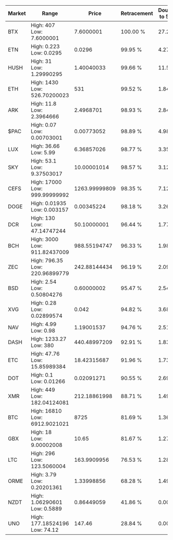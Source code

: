 | Market | Range | Price| Retracement | Doubles to 50% |
| --- | --- | --- | --- | --- |
| BTX | High: 407<br />Low: 7.6000001 | 7.6000001 | 100.00 % | 27.28 |
| ETN | High: 0.223<br />Low: 0.0295 | 0.0296 | 99.95 % | 4.27 |
| HUSH | High: 31<br />Low: 1.29990295 | 1.40040033 | 99.66 % | 11.53 |
| ETH | High: 1430<br />Low: 526.70200023 | 531 | 99.52 % | 1.84 |
| ARK | High: 11.8<br />Low: 2.3964666 | 2.4968701 | 98.93 % | 2.84 |
| $PAC | High: 0.07<br />Low: 0.00703001 | 0.00773052 | 98.89 % | 4.98 |
| LUX | High: 36.66<br />Low: 5.99 | 6.36857026 | 98.77 % | 3.35 |
| SKY | High: 53.1<br />Low: 9.37503017 | 10.00001014 | 98.57 % | 3.12 |
| CEFS | High: 17000<br />Low: 999.99999992 | 1263.99999809 | 98.35 % | 7.12 |
| DOGE | High: 0.01935<br />Low: 0.003157 | 0.00345224 | 98.18 % | 3.26 |
| DCR | High: 130<br />Low: 47.14747244 | 50.10000001 | 96.44 % | 1.77 |
| BCH | High: 3000<br />Low: 911.82437009 | 988.55194747 | 96.33 % | 1.98 |
| ZEC | High: 796.35<br />Low: 220.96899779 | 242.88144434 | 96.19 % | 2.09 |
| BSD | High: 2.54<br />Low: 0.50804276 | 0.60000002 | 95.47 % | 2.54 |
| XVG | High: 0.28<br />Low: 0.02899574 | 0.042 | 94.82 % | 3.68 |
| NAV | High: 4.99<br />Low: 0.98 | 1.19001537 | 94.76 % | 2.51 |
| DASH | High: 1233.27<br />Low: 380 | 440.48997209 | 92.91 % | 1.83 |
| ETC | High: 47.76<br />Low: 15.85989384 | 18.42315687 | 91.96 % | 1.73 |
| DOT | High: 0.1<br />Low: 0.01266 | 0.02091271 | 90.55 % | 2.69 |
| XMR | High: 449<br />Low: 182.04124081 | 212.18861998 | 88.71 % | 1.49 |
| BTC | High: 16810<br />Low: 6912.9021021 | 8725 | 81.69 % | 1.36 |
| GBX | High: 18<br />Low: 9.00002008 | 10.65 | 81.67 % | 1.27 |
| LTC | High: 296<br />Low: 123.5060004 | 163.9909956 | 76.53 % | 1.28 |
| ORME | High: 3.79<br />Low: 0.20201361 | 1.33998856 | 68.28 % | 1.49 |
| NZDT | High: 1.06290601<br />Low: 0.5889 | 0.86449059 | 41.86 % | 0.00 |
| UNO | High: 177.18524196<br />Low: 74.12 | 147.46 | 28.84 % | 0.00 |
